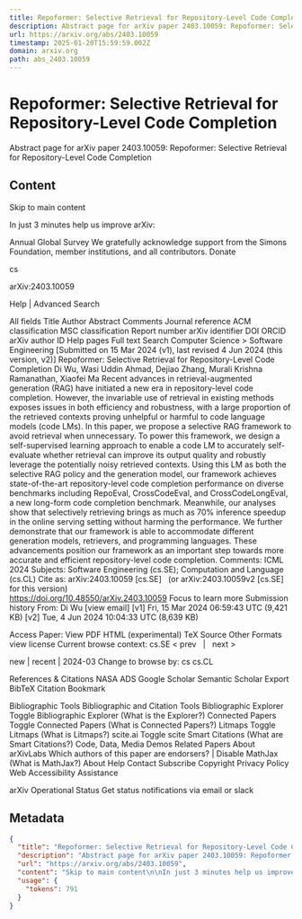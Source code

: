 ```yaml
---
title: Repoformer: Selective Retrieval for Repository-Level Code Completion
description: Abstract page for arXiv paper 2403.10059: Repoformer: Selective Retrieval for Repository-Level Code Completion
url: https://arxiv.org/abs/2403.10059
timestamp: 2025-01-20T15:59:59.002Z
domain: arxiv.org
path: abs_2403.10059
---
```


# Repoformer: Selective Retrieval for Repository-Level Code Completion


Abstract page for arXiv paper 2403.10059: Repoformer: Selective Retrieval for Repository-Level Code Completion


## Content

Skip to main content

In just 3 minutes help us improve arXiv:

Annual Global Survey
We gratefully acknowledge support from the Simons Foundation, member institutions, and all contributors.
Donate
>
cs
>
arXiv:2403.10059

Help | Advanced Search

All fields
Title
Author
Abstract
Comments
Journal reference
ACM classification
MSC classification
Report number
arXiv identifier
DOI
ORCID
arXiv author ID
Help pages
Full text
Search
Computer Science > Software Engineering
[Submitted on 15 Mar 2024 (v1), last revised 4 Jun 2024 (this version, v2)]
Repoformer: Selective Retrieval for Repository-Level Code Completion
Di Wu, Wasi Uddin Ahmad, Dejiao Zhang, Murali Krishna Ramanathan, Xiaofei Ma
Recent advances in retrieval-augmented generation (RAG) have initiated a new era in repository-level code completion. However, the invariable use of retrieval in existing methods exposes issues in both efficiency and robustness, with a large proportion of the retrieved contexts proving unhelpful or harmful to code language models (code LMs). In this paper, we propose a selective RAG framework to avoid retrieval when unnecessary. To power this framework, we design a self-supervised learning approach to enable a code LM to accurately self-evaluate whether retrieval can improve its output quality and robustly leverage the potentially noisy retrieved contexts. Using this LM as both the selective RAG policy and the generation model, our framework achieves state-of-the-art repository-level code completion performance on diverse benchmarks including RepoEval, CrossCodeEval, and CrossCodeLongEval, a new long-form code completion benchmark. Meanwhile, our analyses show that selectively retrieving brings as much as 70% inference speedup in the online serving setting without harming the performance. We further demonstrate that our framework is able to accommodate different generation models, retrievers, and programming languages. These advancements position our framework as an important step towards more accurate and efficient repository-level code completion.
Comments:	ICML 2024
Subjects:	Software Engineering (cs.SE); Computation and Language (cs.CL)
Cite as:	arXiv:2403.10059 [cs.SE]
 	(or arXiv:2403.10059v2 [cs.SE] for this version)
 	
https://doi.org/10.48550/arXiv.2403.10059
Focus to learn more
Submission history
From: Di Wu [view email]
[v1] Fri, 15 Mar 2024 06:59:43 UTC (9,421 KB)
[v2] Tue, 4 Jun 2024 10:04:33 UTC (8,639 KB)

Access Paper:
View PDF
HTML (experimental)
TeX Source
Other Formats
view license
Current browse context:
cs.SE
< prev   |   next >

new | recent | 2024-03
Change to browse by:
cs
cs.CL

References & Citations
NASA ADS
Google Scholar
Semantic Scholar
Export BibTeX Citation
Bookmark
 
Bibliographic Tools
Bibliographic and Citation Tools
Bibliographic Explorer Toggle
Bibliographic Explorer (What is the Explorer?)
Connected Papers Toggle
Connected Papers (What is Connected Papers?)
Litmaps Toggle
Litmaps (What is Litmaps?)
scite.ai Toggle
scite Smart Citations (What are Smart Citations?)
Code, Data, Media
Demos
Related Papers
About arXivLabs
Which authors of this paper are endorsers? | Disable MathJax (What is MathJax?)
About
Help
Contact
Subscribe
Copyright
Privacy Policy
Web Accessibility Assistance

arXiv Operational Status 
Get status notifications via email or slack

## Metadata

```json
{
  "title": "Repoformer: Selective Retrieval for Repository-Level Code Completion",
  "description": "Abstract page for arXiv paper 2403.10059: Repoformer: Selective Retrieval for Repository-Level Code Completion",
  "url": "https://arxiv.org/abs/2403.10059",
  "content": "Skip to main content\n\nIn just 3 minutes help us improve arXiv:\n\nAnnual Global Survey\nWe gratefully acknowledge support from the Simons Foundation, member institutions, and all contributors.\nDonate\n>\ncs\n>\narXiv:2403.10059\n\nHelp | Advanced Search\n\nAll fields\nTitle\nAuthor\nAbstract\nComments\nJournal reference\nACM classification\nMSC classification\nReport number\narXiv identifier\nDOI\nORCID\narXiv author ID\nHelp pages\nFull text\nSearch\nComputer Science > Software Engineering\n[Submitted on 15 Mar 2024 (v1), last revised 4 Jun 2024 (this version, v2)]\nRepoformer: Selective Retrieval for Repository-Level Code Completion\nDi Wu, Wasi Uddin Ahmad, Dejiao Zhang, Murali Krishna Ramanathan, Xiaofei Ma\nRecent advances in retrieval-augmented generation (RAG) have initiated a new era in repository-level code completion. However, the invariable use of retrieval in existing methods exposes issues in both efficiency and robustness, with a large proportion of the retrieved contexts proving unhelpful or harmful to code language models (code LMs). In this paper, we propose a selective RAG framework to avoid retrieval when unnecessary. To power this framework, we design a self-supervised learning approach to enable a code LM to accurately self-evaluate whether retrieval can improve its output quality and robustly leverage the potentially noisy retrieved contexts. Using this LM as both the selective RAG policy and the generation model, our framework achieves state-of-the-art repository-level code completion performance on diverse benchmarks including RepoEval, CrossCodeEval, and CrossCodeLongEval, a new long-form code completion benchmark. Meanwhile, our analyses show that selectively retrieving brings as much as 70% inference speedup in the online serving setting without harming the performance. We further demonstrate that our framework is able to accommodate different generation models, retrievers, and programming languages. These advancements position our framework as an important step towards more accurate and efficient repository-level code completion.\nComments:\tICML 2024\nSubjects:\tSoftware Engineering (cs.SE); Computation and Language (cs.CL)\nCite as:\tarXiv:2403.10059 [cs.SE]\n \t(or arXiv:2403.10059v2 [cs.SE] for this version)\n \t\nhttps://doi.org/10.48550/arXiv.2403.10059\nFocus to learn more\nSubmission history\nFrom: Di Wu [view email]\n[v1] Fri, 15 Mar 2024 06:59:43 UTC (9,421 KB)\n[v2] Tue, 4 Jun 2024 10:04:33 UTC (8,639 KB)\n\nAccess Paper:\nView PDF\nHTML (experimental)\nTeX Source\nOther Formats\nview license\nCurrent browse context:\ncs.SE\n< prev   |   next >\n\nnew | recent | 2024-03\nChange to browse by:\ncs\ncs.CL\n\nReferences & Citations\nNASA ADS\nGoogle Scholar\nSemantic Scholar\nExport BibTeX Citation\nBookmark\n \nBibliographic Tools\nBibliographic and Citation Tools\nBibliographic Explorer Toggle\nBibliographic Explorer (What is the Explorer?)\nConnected Papers Toggle\nConnected Papers (What is Connected Papers?)\nLitmaps Toggle\nLitmaps (What is Litmaps?)\nscite.ai Toggle\nscite Smart Citations (What are Smart Citations?)\nCode, Data, Media\nDemos\nRelated Papers\nAbout arXivLabs\nWhich authors of this paper are endorsers? | Disable MathJax (What is MathJax?)\nAbout\nHelp\nContact\nSubscribe\nCopyright\nPrivacy Policy\nWeb Accessibility Assistance\n\narXiv Operational Status \nGet status notifications via email or slack",
  "usage": {
    "tokens": 791
  }
}
```
